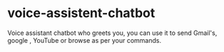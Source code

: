 # voice-assistent-chatbot
Voice assistant chatbot who greets you, you can use it to send Gmail's, google , YouTube or browse as per your commands.

